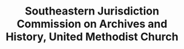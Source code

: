 ---
layout: repo
title: "Southeastern Jurisdiction Commission on Archives and History, United Methodist Church"
id: 5130
permalink: repos/5130/
---
